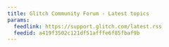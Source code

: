 ```yaml
---
title: Glitch Community Forum - Latest topics
params:
  feedlink: https://support.glitch.com/latest.rss
  feedid: a419f3502c121df51afffe6f85fbaf9b
---
```

